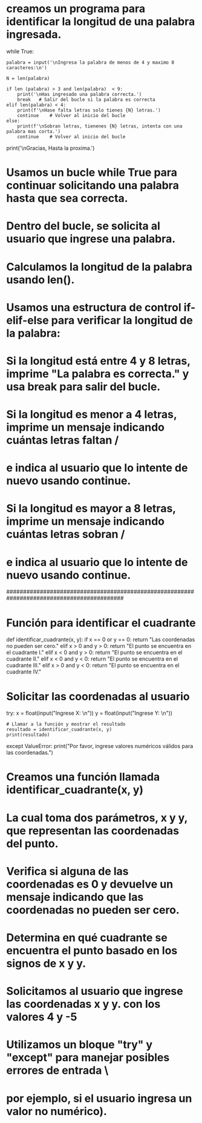 # creamos un programa para identificar la longitud de una palabra ingresada.
while True:    
    
    palabra = input('\nIngresa la palabra de menos de 4 y maximo 8 caracteres:\n')

    N = len(palabra)

    if len (palabra) > 3 and len(palabra)  < 9:
        print('\nHas ingresado una palabra correcta.')
        break   # Salir del bucle si la palabra es correcta
    elif len(palabra) < 4:
        print(f'\nHase falta letras solo tienes {N} letras.')
        continue    # Volver al inicio del bucle
    else:
        print(f'\nSobran letras, tienenes {N} letras, intenta con una palabra mas corta.')
        continue    # Volver al inicio del bucle

print('\nGracias, Hasta la proxima.')

# Usamos un bucle while True para continuar solicitando una palabra hasta que sea correcta.
# Dentro del bucle, se solicita al usuario que ingrese una palabra.
# Calculamos la longitud de la palabra usando len().
# Usamos una estructura de control if-elif-else para verificar la longitud de la palabra:
# Si la longitud está entre 4 y 8 letras, imprime "La palabra es correcta." y usa break para salir del bucle.
# Si la longitud es menor a 4 letras, imprime un mensaje indicando cuántas letras faltan /
# e indica al usuario que lo intente de nuevo usando continue.
# Si la longitud es mayor a 8 letras, imprime un mensaje indicando cuántas letras sobran /
# e indica al usuario que lo intente de nuevo usando continue.

###########################################################################################

# Función para identificar el cuadrante
def identificar_cuadrante(x, y):
    if x == 0 or y == 0:
        return "Las coordenadas no pueden ser cero."
    elif x > 0 and y > 0:
        return "El punto se encuentra en el cuadrante I."
    elif x < 0 and y > 0:
        return "El punto se encuentra en el cuadrante II."
    elif x < 0 and y < 0:
        return "El punto se encuentra en el cuadrante III."
    elif x > 0 and y < 0:
        return "El punto se encuentra en el cuadrante IV."

# Solicitar las coordenadas al usuario
try:
    x = float(input("Ingrese X: \n"))
    y = float(input("Ingrese Y: \n"))

    # Llamar a la función y mostrar el resultado
    resultado = identificar_cuadrante(x, y)
    print(resultado)

except ValueError:
    print("Por favor, ingrese valores numéricos válidos para las coordenadas.")

# Creamos una función llamada identificar_cuadrante(x, y)
# La cual toma dos parámetros, x y y, que representan las coordenadas del punto.
# Verifica si alguna de las coordenadas es 0 y devuelve un mensaje indicando que las coordenadas no pueden ser cero.
# Determina en qué cuadrante se encuentra el punto basado en los signos de x y y.
# Solicitamos al usuario que ingrese las coordenadas x y y. con los valores 4 y -5
# Utilizamos  un bloque "try" y "except" para manejar posibles errores de entrada \
# por ejemplo, si el usuario ingresa un valor no numérico).
